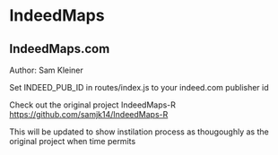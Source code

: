 # IndeedMaps
## IndeedMaps.com

Author: Sam Kleiner

Set INDEED_PUB_ID in routes/index.js 
to your indeed.com publisher id


Check out the original project IndeedMaps-R https://github.com/samjk14/IndeedMaps-R

This will be updated to show instilation process as thougoughly as the original project when time permits
